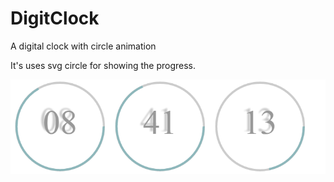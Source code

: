 # DigitClock
A digital clock with circle animation

It's uses svg circle for showing the progress.

![alt Example Image](https://github.com/hgopi/DigitClock/blob/master/clock.png)
